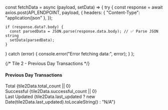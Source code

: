 const fetchData = async (payload, setData) => {
  try {
    const response = await axios.post(API_ENDPOINT, payload, {
      headers: { "Content-Type": "application/json" },
    });

    if (response.data?.body) {
      const parsedData = JSON.parse(response.data.body); // ✅ Parse JSON string
      setData(parsedData);
    }
  } catch (error) {
    console.error("Error fetching data:", error);
  }
};



{/* Tile 2 - Previous Day Transactions */}
<div className={`${styles.tile} ${styles.tile2}`}>
  <div className={styles.tileHeader}>
    <FontAwesomeIcon icon={faClipboardList} className={styles.tileIcon} />
    <h4>Previous Day Transactions</h4>
  </div>
  <div className={styles.tileContent}>
    <div className={styles.statItem}>
      <span>Total</span>
      <span className={styles.statValue}>{tile2Data.total_count || 0}</span>
    </div>
    <div className={styles.statItem}>
      <span>Successful</span>
      <span className={styles.statValue}>{tile2Data.successful_count || 0}</span>
    </div>
    <div className={styles.statItem}>
      <span>Last Updated</span>
      <span className={styles.statValue}>
        {tile2Data.last_updated ? new Date(tile2Data.last_updated).toLocaleString() : "N/A"}
      </span>
    </div>
  </div>
</div>
